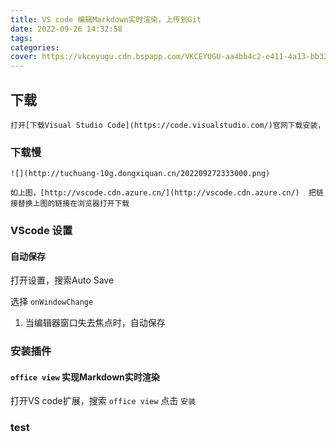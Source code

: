 ```yaml
---
title: VS code 编辑Markdown实时渲染，上传到Git
date: 2022-09-26 14:32:58
tags:
categories:
cover: https://vkceyugu.cdn.bspapp.com/VKCEYUGU-aa4bb4c2-e411-4a13-bb32-deb6e6bc91d3/3b83c236-a2dd-47f5-b7c2-4756ed74b3e5.png
---
```

## 下载

    打开[下载Visual Studio Code](https://code.visualstudio.com/)官网下载安装，

### 下载慢

    ![](http://tuchuang-10g.dongxiquan.cn/202209272333000.png)

    如上图，[http://vscode.cdn.azure.cn/](http://vscode.cdn.azure.cn/)  把链接替换上图的链接在浏览器打开下载

    

### VScode 设置

#### 自动保存

打开设置，搜索Auto Save

选择 `onWindowChange`

1. 当编辑器窗口失去焦点时，自动保存

### 安装插件

#### `office view` 实现Markdown实时渲染

打开VS code扩展，搜索 `office view` 点击 `安装`

### test

